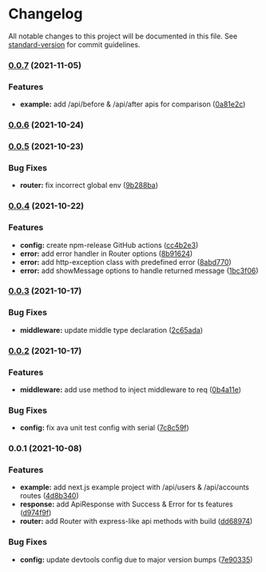 # Changelog

All notable changes to this project will be documented in this file. See [standard-version](https://github.com/conventional-changelog/standard-version) for commit guidelines.

### [0.0.7](https://github.com/Howard86/next-api-handler/compare/v0.0.6...v0.0.7) (2021-11-05)


### Features

* **example:** add /api/before & /api/after apis for comparison ([0a81e2c](https://github.com/Howard86/next-api-handler/commit/0a81e2c25456db2aded39d6bce8e7c4405364e92))

### [0.0.6](https://github.com/Howard86/next-api-handler/compare/v0.0.5...v0.0.6) (2021-10-24)

### [0.0.5](https://github.com/Howard86/next-api-handler/compare/v0.0.4...v0.0.5) (2021-10-23)


### Bug Fixes

* **router:** fix incorrect global env ([9b288ba](https://github.com/Howard86/next-api-handler/commit/9b288baa8338c1c64d2fd06059eb231c069184b7))

### [0.0.4](https://github.com/Howard86/next-api-handler/compare/v0.0.3...v0.0.4) (2021-10-22)


### Features

* **config:** create npm-release GitHub actions ([cc4b2e3](https://github.com/Howard86/next-api-handler/commit/cc4b2e34b0b331df084115c2350dcaaafde6c6c0))
* **error:** add error handler in Router options ([8b91624](https://github.com/Howard86/next-api-handler/commit/8b916244750183a01b4e7da3cf050802f2e2cfdb))
* **error:** add http-exception class with predefined error ([8abd770](https://github.com/Howard86/next-api-handler/commit/8abd7704fc0c2dd8a1065564db93226ce6cff42f))
* **error:** add showMessage options to handle returned message ([1bc3f06](https://github.com/Howard86/next-api-handler/commit/1bc3f065273f94c20a191eeefd2bd03db8635ef1))

### [0.0.3](https://github.com/Howard86/next-api-handler/compare/v0.0.2...v0.0.3) (2021-10-17)


### Bug Fixes

* **middleware:** update middle type declaration ([2c65ada](https://github.com/Howard86/next-api-handler/commit/2c65adade6ca42396afad821a3a5ddaf30fbc33d))

### [0.0.2](https://github.com/Howard86/next-api-handler/compare/v0.0.1...v0.0.2) (2021-10-17)


### Features

* **middleware:** add use method to inject middleware to req ([0b4a11e](https://github.com/Howard86/next-api-handler/commit/0b4a11eba7748d2a0730cb8c1b5830b5165113a9))


### Bug Fixes

* **config:** fix ava unit test config with serial ([7c8c59f](https://github.com/Howard86/next-api-handler/commit/7c8c59ffc6f0bcb84bd48d9665bbc73c16dddadb))

### 0.0.1 (2021-10-08)


### Features

* **example:** add next.js example project with /api/users & /api/accounts routes ([4d8b340](https://github.com/Howard86/next-api-handler/commit/4d8b340706bff5f915fb59fe3528a9d1385ce1b8))
* **response:** add ApiResponse with Success & Error for ts features ([d974f9f](https://github.com/Howard86/next-api-handler/commit/d974f9f91a6e9923cd620c72d6d63a28337194c9))
* **router:** add Router with express-like api methods with build ([dd68974](https://github.com/Howard86/next-api-handler/commit/dd689748e4dbbb48d7199a3c9e9392ff2f9706e5))


### Bug Fixes

* **config:** update devtools config due to major version bumps ([7e90335](https://github.com/Howard86/next-api-handler/commit/7e903351ba4046a852258b64380f052ae705d77f))
